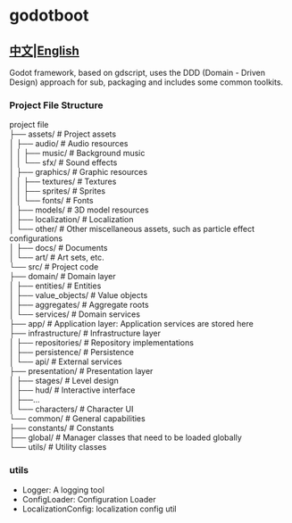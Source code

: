 # godotboot
## [中文](README.md)|[English](README_EN.md)
Godot framework, based on gdscript, uses the DDD (Domain - Driven Design) approach for sub, packaging and includes some common toolkits.
  
### Project File Structure
  
project file  
├── assets/ # Project assets  
│ ├── audio/ # Audio resources  
│ │ ├── music/ # Background music  
│ │ └── sfx/ # Sound effects  
│ ├── graphics/ # Graphic resources  
│ │ ├── textures/ # Textures  
│ │ ├── sprites/ # Sprites  
│ │ └── fonts/ # Fonts  
│ ├── models/ # 3D model resources  
│ ├── localization/ # Localization  
│ └── other/ # Other miscellaneous assets, such as particle effect configurations  
│ 		├── docs/ # Documents  
│ 		└── art/ # Art sets, etc.  
└── src/ # Project code  
	├── domain/ # Domain layer  
	│ ├── entities/ # Entities  
	│ ├── value_objects/ # Value objects  
	│ ├── aggregates/ # Aggregate roots  
	│ └── services/ # Domain services  
	├── app/ # Application layer: Application services are stored here  
	├── infrastructure/ # Infrastructure layer  
	│ ├── repositories/ # Repository implementations  
	│ ├── persistence/ # Persistence  
	│ └── api/ # External services  
	├── presentation/ # Presentation layer  
	│ ├── stages/ # Level design  
	│ ├── hud/ # Interactive interface  
	│ ├──...  
	│ └── characters/ # Character UI  
	└── common/ # General capabilities  
		├── constants/ # Constants  
		├── global/ # Manager classes that need to be loaded globally  
		└── utils/ # Utility classes
  
### utils
+ Logger: A logging tool
+ ConfigLoader: Configuration Loader
+ LocalizationConfig: localization config util
